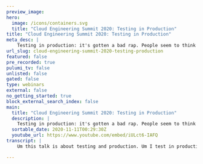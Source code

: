 ```yaml
---
preview_image:
hero:
  image: /icons/containers.svg
  title: "Cloud Engineering Summit 2020: Testing in Production"
title: "Cloud Engineering Summit 2020: Testing in Production"
meta_desc: |
    Testing in production: it's gotten a bad rap. People seem to think it's all about irresponsible YOLO-ing and taking shortcuts around the sacred pro...
url_slug: cloud-engineering-summit-2020-testing-production
featured: false
pre_recorded: true
pulumi_tv: false
unlisted: false
gated: false
type: webinars
external: false
no_getting_started: true
block_external_search_index: false
main:
  title: "Cloud Engineering Summit 2020: Testing in Production"
  description: |
    Testing in production: it's gotten a bad rap. People seem to think it's all about irresponsible YOLO-ing and taking shortcuts around the sacred processes that you rely on to catch bugs in staging, before they make it to prod. Nice theory: completely wrong. Staging areas and controlled environments will never turn up the interesting bugs: that takes real data, real workloads, real concurrency and real chaos. In other words: production.  But it gets worse! Staging isn't harmless; it's a black hole for limited engineering cycles. By sinking time there you starve yourself of the cycles you should be using engineering tooling and guard rails for production.  Production is quite literally the only environment that matters, so every moment you spend working anywhere else is time spent absorbing the wrong instincts, running the wrong workflows, and gaining more false confidence in your code. Only production is production, and the only way to gain confidence in your code is to bake it in production over time and a range of workloads. So let's talk about how to do this responsibly -- without impacting your users — using tools ranging from capture/replay to canaries, production load testing to chaos engineering, and the instrumentation-based observability that must brace and validate every effort if you plan to sleep well at night.
  sortable_date: 2020-11-11T00:29:30Z
  youtube_url: https://www.youtube.com/embed/iULct6-IAFQ
transcript: |
    Um this talk is about testing and production. Um I test in production. So do you, everyone does it, everyone does it um whether they admit it or not. And I actually feel like the problem is not that we do it. It's not that we test in production as a problem. It's the fact that we're too ashamed to admit it, which prevents us from naming what we're doing, identifying it um and improving upon it. Um Things that happen in the dark don't tend to improve. My name is Charity Majors. I am an operations engineer by trade. I am the co-founder of honey. Um The world's first observable tool. Um I have spent a career of being the first infrastructure engineer who comes into a small team of software engineers and helps them grow up. I really enjoy doing that. Uh I do a lot of databases stuff. I wrote the Database Reliability engineering book with Lane and uh list Functions and I have the observable book coming out for o'reilly in the next few months. Prerelease copies are available now. Um And you can tell that I'm from apps because this is how I feel about software. The only good diff is a red, red diff testing and production has really gotten a bad rap. Um I mostly blame this dude. Uh I feel like it's, it's a funny meme, it, it, of course it is. I used to have this poster on my wall. It's hilarious. I don't always test my code, but when I do, I test in production, that's fantastic. Um But there's like, there's implicit dichotomy there where it's like this false implication that testing in production somehow implies that you don't test in any other ways. Um In fact, you can do both and, and you must do both and, and I would argue that testing and production is no less important than unit tests, integration tests. All that jazz. In fact, if I had to choose only one and I do not, let's make that perfectly clear. I do live in a world where I can have both. If I had to choose only one, I would go with the ability to test in production because it is the one that is most embedded and grounded in reality. Uh If I could only have unit tests and integration tests and had no ability to look at my software while I was running, uh I would be worse off than if I could not do unit integration tests. Um But I had full access to a range of rich production testing and stuff. Um But like the, the idea that you can only have one or the other or, or that, you know, good engineers do one or the other is, is wrong, is misleading and it makes energy, it makes people waste energy in the wrong places. Um But like given that we all do it and given that like officially like any time that anyone ships any change, um that change is a test, right? There's a unit there of irreducible complexity made up of that unique and non repeatable intersection of artifact, deploy process, you know, environment system state, everyone does. If you have production, you test in production. So what's the big deal, right? What's what's all this fear and fuss about? Well, when you say test in production, they tend to hear this, you know, they hear cowboy coding, they hear people logging in just getting a root shell in the database and like hand editing the table schema, right? They hear you not giving a shit about your users and to be clear, those things are really bad. It's fine for knees to jerk a little bit over that testing and production, like any powerful thing like can be done really badly um really easily uh pretty much anything you do in production. I could fall under this category. Um I, I would, I I would actually argue that the ability to successfully and safely test in production requires a significant amount of architectural and automation and sophistication. Um firm understanding of the best practices um the ability to, to design systems and tweak them from the ground up to let themselves well, to this form of testing, it's not like you just flip a switch one day or you just buy a tool and suddenly you're testing and prediction. Well, no, that sounds really scary and that is not possible. Um Some caution is wise. Uh And it's also true that in some ways you must be this high to ride this ride, you know, like Sam Newman who famously or Martin Valley who said that about micro services, uh you must have mastered the fundamentals in order to move on to the advanced concepts. Um You must have mastered unit tests and integration tests to be able to move on to actually running, you know, continuous 20% load tests in production on the same hardware as your production services. Um You need to have a really strong background in operations. I I think in order to both build the systems that can do this, to do it successfully, to know how to use them. And then to pass on that knowledge throughout your, your your internal tribe, you know, like each one, each one of our systems is this really complex, wonderful, beautiful little snowflake, right? It's, it is an intrinsically unique complex socio technical system. And what that means is you and I can learn broad principles from each other. We can tell specific stories, but the interpretation of those stories and the application of those techniques is to be left up to, you know, the hearer, the recipient because your system is not my system. I don't know what's best for your system. You don't know what's best for my system. Um So a fair dash of humility is often required too because, you know, we, we can tell you what the rules are all day long, but rules are made to be broken. So and again, it is never a substitute for preproduction testing. You can have both. I always test my code and then I test it to get in production. This, this is the man we need in our life. This I, I started getting, talked about, you know, testing and production uh three or four years ago, mostly I'll be perfectly honest because it made people lose their shit. And I found that hilarious. Um uh it, it seems to push people's buttons a little bit less these days, which is probably good, but it also makes it less fun anyway. Uh I don't think that this is just a fun argument over a provocative phrase though. I think that it is really kind of a struggle for the soul of our industry. And while there is no question in my mind that my side will win, there's quite a lot of variance in like how quickly we can win. How decisively how many engineer, you know out there today, like so many engineers are, are burning themselves out. They're, they're giving their all, they're, you know, they're going through the fire, they're going through hell. And it's not necessary. A lot of it is not necessary. And that's what wakes me up every day is, is the, just this burning anger at how much of our lives, how much of my life was wasted on bullshit that I didn't need to do that. A computer should have been doing or that, you know, this profession can be very inhumane at times. I love it. I can't. People always ask, what would you be doing in tech if you weren't tech? I'm like, I don't fucking know, like obviously I'd be in tech. I was born to be in tech. Um But we need to make it more humane. We need better tools and production itself in general, I think needs a bit of a rebrand. Uh uh You know, we, and we, we were so terrified, you know, of our monoliths going down and any time a bad actor showed up that we became very non welcoming, shall we say? Uh very like stand back my turf, I'll cut you if you tear a step on it. So we've got some, we've got some ground to make up there as well. Um I really feel like we should try to make production less of a glass castle, right? And make it a little bit more of a adult playground, something like that. Software has some pretty big problems. Um I assume you all are familiar with the door reports and, and with accelerate. Um We get the canonical four questions. How often do you deploy? How long they take your code? You go, go live. How many of your deploys fail? How does it take to recover? I would add 1/5. I think every team should be tracking these five, the fifth being. How often are you paged outside of work hours? I think every manager should be graphing these, you should be looking at these at least weekly to, to see if you're headed in the right direction, in the wrong direction. Um And if you haven't read accelerate, I assume all of you have, you seem like smart people, I can't see you but you see like smart people. Uh but like the key finding from accelerate was just that, you know, uh these, these first four metrics could tell you how, how high performing a team you are or roughly for most people. Um And furthermore, you can become a more high performing team by juicing those metrics by, by teaching to the test right by like by making it so that, you know, your deploys go out much more quickly after your code was written, making it so that they, you know, blah, blah, blah. Um I'm gonna skip past the rest of that in order to just show you my, the, the main thing I wanna focus on which is just that there's a big gap between like the quote unquote elite teams and the rest of us. Um And it's getting bigger. Um And if you look at those numbers like deployment time on demand, multiple deploys per day for elite once per week to once per month, from low to medium, that's a lot of wasted hours. That's a lot of time. Some engineers are spending, not doing anything interesting or new, not focusing on learning new skills, not doing anything to move the business forward. They're just fighting against the tyranny of their own internal systems. All, almost all of it is preproduction, spoiler alert. Um It's big and it's getting bigger and we waste a lot of time. This is the Stripe developer report. I recommend spending a few minutes of this if you really want to be shocked, sober or, or whatever the equivalent is for you. We waste so much time on, on stuff that doesn't move the business forward that doesn't move, that doesn't make you learn anything new. It doesn't make you create anything interesting. It's just simply doing the work that you have to do in order to get to the work that you want to do. It's reproducing bugs, errors, figuring out what to do, doing the wrong thing because you couldn't see what you were doing. Having to redo it all dealing with technical debt, orienting yourself in time and space, figuring out what the last people to work on this code base were doing. Um you know, the glasses metaphor comes into play big time here. Like if you can't see where you're going, when you drive down the road, you don't drive very fast, right? When you've, when you've, when you've got full visibility, yeah, you can sit back and cruise. Your feedback loop is gonna be long and lossy and you're gonna spend more time just studying yourself and looking for, you know, evidence that you're still on the right path than actually doing the work. What's messed up is that we think this is normal, that we think that this is just the way it is. If you've got a job doing software, it's not normal and it's not inevitable. And basically the, the whole theme of this talk that what I want to talk about is just how do we get there because, you know, it, there's this enormous shift underway, test, testing and production is, is part of it and we're gonna talk about that a bit, but it's not all of it by any means. And, you know, the delta that you see and the, the elite teams that are just ballooning and reaching escape velocity. These are the teams that are leaning in and adopting all of these new best practices and tools around production. Um These are the, these are the teams that are abandoning all the wasteland of crap that, you know, yeah, we'll get, we'll get to that final takeaway from the stripe report, 42% 42% of the average engineers have the average engineers not even like that. There are people who are way worth it. Half your day, half your week, half your life goes to bullshit. I think we can do better. Um And for individuals like it really pays off to be a high performing team. I I th this is not a question of how good are you as an engineer? That's not the difference between high performing teams and like elite 1000% guarantee. It's not because I've been on the both sides of that. It's about the team, it's about the context of the team. It's about, you know, the hoops that you have to jump through in order to get a pull request accepted. It's about the strength of your C I CD pipeline. How automated it is, how good you have automated error checking, like all the stuff that enables you to move quickly with confidence, that's what makes you a good engineer, right? It's not, it's not that you get to become an an, an elite team by being the best engineer. You get to become an elite engineer by finding one of the best teams and joining it. And what are those elite teams doing? They're investing in production observ ability, instrumentation, picking up the pace shrinking the time to deploy, you know, educating themselves, making sure that every person on the team is production, literate is production capable, can follow, can sit here, you know, writing code knowing what they're building. They've got, you know, that original intent up in their head. It's beautiful and then they hit, they save their code, right? They merge it to, to Maine, they stand up and stretch a couple of minutes later it's in production and they go look at it using the same eyes that they just used to write the code. They go and they look at it through the lens of the instrumentation that they just wrote. Ask themselves, how am I going to know if this is working when it's in production in a few minutes? And then they go and they look and they ask themselves, how can I know if it's doing what I wanted it to do or not? And you know, what does anything else look weird while I'm here? If you can get a team full of people who can do that, who are trained to do that, who have learned to associate dopamine hits with doing that. Um You're going to be doing well by the way, the Honeycomb team um are do and metrics are about an order of magnitude better than that of the elite performers in this bubble. And we did not go out and hire all of the best engineers. We hired good engineers who were good at communication, who were, who like learning new things, who were collaborative and who wanted to pick up this crazy shit. We were trying to sell people on, you know, observ. And now there's some of the best engineers in the world. It didn't start out that way. That's because that's not the direction that, that causal loop goes. If you're on a shitty team, never mind. This is not my excuse to tell everybody to quit their jobs. That's a different topic anyway. Um, there are a few different ways though to talk and think about running in production. There's more than one way when, when I, when I say, you know, get your shit into production, I don't mean make sure everybody sees it immediately after you write it because you're right. That would be stupid. Um There are three ways and I grabbed this from one of Cindy. Cindy's great articles and testing and production because I really liked it and it really maps to the way I've always thought about it, which is, um, oh, and she grabbed, of course from this, some great articles on the dearly departed. Tur Turbine Labs had some great writing about releases. Um So for deploys, here's how they, here's, here's how they defined it. It is the process for installing the new version of your services code and production infrastructure. No, that's not like for reimaging all of your, all of your, you know, everything, everything from scratch. It's your business logic, right? Your code that you're actively developing, um, deployment doesn't have to expose customers to a new version of your service, right? And it probably shouldn't, nevertheless, you're getting that code into production, right? That counts, it totally counts. Um One thing this does very nicely is it minimizes it possibly even entirely eliminates the need to maintain separate DEV test and taking environments um which is then invariably become dependencies that need to be kept in sync with production, which takes up half your engineering time. And is Ila um it also applies a certain like design pressure on engineers to decouple their services in a manner so that the failure of a test run and production on a given instance of a service does not lead to like cascading failures or user impacting failures of other services, right? Um Designing data models and database schemes to be like non ident requests, right? Especially rights um baking all this stuff into your, into your, your tooling and in the way you, you write code is, is it is it is life changing. Um And then there's uh what they had to say about release releases. And often people say deploys when they mean releases and they say releases when they mean deploys less often. But um if you've been around the block a few times and seen some so we get just like deployed a few times. Um You probably have some scars from it, which are legitimate. I would never take that wisdom away from you. Um The ability to like safely release code is one thing. But then the ability to in a, in a, in a controlled manner, like expose like increasing waves of people to it is a different issue and things that come into, into play here would be feature flags, um would be like canary groups, um you know, rolling groups of users. Um and you need to worry about this, both of the front end sake. You know, the UIUX, maybe you want to like start with a canary group that you selected because they're friends of friends and family or, you know, they're internal users or something you want to deploy to them first, see if anybody knows it's anything, then you wanna like roll it out to other users. Um There's also a version of the story though that you need for the back end because, you know, say you're deploying a change that, you know, is gonna be hitting the cashing layer a little bit harder. Um It's not enough to just do a canary of, you know, 10% of your hosts and then like deploy the rest. It's not even enough to like deploy slowly up to 50 then turn the rest, right? No, it's actually that last 10 2030% where you're most likely to encounter any. So, shall we say edge cases? Right. So we're just getting a lot of different kinds of controls here. This has been being referred to um by um Monk chips and others as progressive deployment and it was really itching for our name. So I'm delighted to see that it has acquired one and then there's post release, these are often called experiments and I will not lie. I have uh done a string substitute from test and production to run some experiments more than once to get a buy in from other teams or higher ups. Um And the thing you remember, like after you've shipped your code is that it's broken, it's already broken, it's broken whether you know it is or not, right? Like your distribution system exists in a continuous state of partial partial de degradation. And that's the best case scenario. Uh So this is where we get into stuff like, you know, cast engineering fault injection A B tests, you know, all these different kinds of experiments. Um And Cindy had this really great little uh list that I have kind of copied some stuff from here about just like what we're talking about. So there's a wide range of risk profiles here, right? A a wide range of types of tests. And you can see right, how, how by confining yourself to, you know, everything that happens before you hit merge. Look at this incredibly rich world of powerful tools that you are starving yourself up for. You know, there are so many things you are never going to encounter in staging. You just won't like even the gold standard is what we are, you know, and I will, I will point out that the closer you get to laying bits down in disk, the more paranoid you should be and the more preproduction testing you should do. So, for example, any time you've got a database major version upgrade, you bet your ass, I'm gonna do some offline testing. Um In fact, I have written this particular piece of software not once, not twice but three times um for three different databases for accomplishing major up version upgrade safely where all it does is just sniff 24 hours worth of traffic to the database. Um And then, you know, they've captured it and then it replays it against a snapshot of the database that was taken at the time that you began sniffing the queries and we then just run it all and adjust certain knobs like concurrency and, you know, transactions and number of like, you know, whatever. Um Just to see like is it faster or slower than my old version was for this workload? Nothing else matters for me for my workload, which means that no, like standard off the shelf bench, bench test, benchmark testing tool is ever gonna work, you know, gold. Even if you had that for your entire treated system, it would still not solve the, the Michael Jackson problem where one day Michael Jackson is alive and the next day he's not and you couldn't have predicted it. I I assume you need to not kill Michael Jackson. You could have predicted it. You probably shouldn't try. Like this is where you start to just see like the, the wisdom and just giving up control. Right? Is very Zen. It's very Buddhist. It's also just what you do when you're exhausted from trying. Just like I give up, I can't predict what's going to happen. I officially quit trying. That is, um, and I will just learn to get better at handling whatever the hell does happen, right? Um And therefore, you know, from all that, we got micro services. So you could say it's a blessing. I don't know. Um OK, you know the answer, you should experiment and then you can under controlled expe uh conditions. Um This was Sidney's super cute graphic and I found like the Twitter thread and I was referring to this as like the fourth trimester, which is this term from, you know, evolutionary biology about how human babies are born so weak and helpless and dumb and they just stand there squaw all the time and breaking constantly and they've got all these terrible failure conditions. And so I just got to run around like picking up after them all the time. They grow, they slowly like stand on their own 2 ft and that's your, that's your code is what I'm saying. Your coat is like a newly newborn baby that's shitting itself all the time and needs to run around after it cleaning it up, it would be incredibly rude for you as a new code parrot to just go, ok, have fun. I'll be back with another code baby in you know, a week like that's not cool. They didn't consent to that. You take care of your own code baby until your code baby can sleep through the night and wipe its own ass. I that should have just been the talk right there. That's enough. Um Nevertheless, so that time, so let's talk about some things that people say about staging that drive me bat shit. Um Naive staging questions. Why test in production when you could just be testing and staging? Shouldn't you always like default on the side of adding more confidence by testing and staging though? Isn't that just the mature responsible same thing to do or my favorite? We prefer to find our bugs and staging, not production. OK. Oh grasshoppers, this is like the I I call it the the more sta staging is always better slash safe for bias. Um And it seems to rain unquestioned but very stupid. Sorry. That's not very nice. Um unexamined people live in the unexamined life over there. In fact, anyone who's spent any time at all with staging moments knows that um you can decrease confidence by running it in more staging environments just as well as you can add confidence because very of very of let me, let me emphasize very, very, very very often something will break it, break in production and will not break in staging and just as equally likely things will not break in production and will break in staging. And you can choose to spend the rest of your life chasing down differences between the two environments and realizing every time that it was, oh, the instance type? Oh, it's the network. Oh, it's the fact that I can think file is different. Oh, it's the environment. Oh, it's I ask you to ask yourself, was any of that? Moving the business forward? Yeah. No, no. Uh Another claim that I find naive and laughable is we keep staging and sync with production. It is a representative environment. That's why we taste test and staging so that we can be sure to which I would say no staging is far more incompetent with your laptop than it does with production. Um And if you're a fan of mythical creatures, maybe that explains your devotion to the environments. Staging facts of life, non prod environments will never look fail or behave just like p prod. Each additional environment will surface as many novel bugs as production does and you will have to repro on all of them. Uh The best way to find, assuming what you care about is bugs in production. The best way to find those bugs. The only way to find most of those bugs is to consistently practice observ ability driven development and let slash allow slash force slash, you know, two sides of the same, same coin allow developers to own their software all the way out to watching users run it in production. Nothing to do with stadium performance. But ultimately, you're gonna find most production bugs in production and, and, and here's the thing, I'm not saying staging is worthless. I'm not saying that at all. I'm not, I, I'm not trying to get you to stop using staging. I'm not, I think it has some really valid use cases. What burns me is when I see production get the leftovers, when I see engineers slogging away for days and weeks trying to get these environments to match up, trying to figure out the differences in the environment, trying to bring up another stage environment trying to bring up I should you not a staging cluster for each developer, the quantity the the hundreds of years of developer energy that have gotten into these, these stupid things over my life baffles like bottles the environment, the the imagination and but then like we come down to like building some guard rails into production, building some better tools for production, getting some sweet, sweet software engineering energy to like really tend to production, to shrink that sea, to fulfill the promise of continuous delivery. And it's like, oh no, we don't have the time. Oops, that's not gonna fit into our sprints. That's not one of our goals that we've, we've spent all this time we have lost at gambling the dice on saving. So we've got nothing left to put in our, in our savings account in production. All I'm asking is that you reverse the order of importance. All I'm asking is that you start taking production seriously, that you start putting it first, that you ask yourself, how can we give our engineers what they need to really understand what their code is doing while users are interacting with it in production? What do you need? What kind of visibility do you need? What kind of observ ability do you need? What kind of instrumentation must you do? What kind of tooling must you adopt? What kind of shiny young upstart startup name named after, sorry, I'm doing that really badly, whatever, you know, just like know what you want, have ideas, try them being unafraid to fail, be unafraid to sink that kind of devotion into production. He and feel that it is yours. You know, I feel like sometimes software years haven't really yet made, made the lead to like embodying that personal identification with it being done well, right? Because it's his job, you know, and I actually care less about you actually getting paid and woken up to. So for years and I care more about you feeling that ownership and that concern in your gut. It needs to be your baby, your squalling naked baby on the floor because it is, it's your baby where was I right? Production. Um All I'm asking is that you give the crumbs to staging because if confidence is what you're looking for, production is how you get it. And I just ranted through the entire like second half of that. Like, OK, you have, you are constrained. The engineering cycles is the scarcest resource in your firm. I know it's my scarcest resource too. Um And it can feel galling to spend lots of developer cycles on what feels a little like Nav navel gazing. But it's not, it is an investment account and the glorious inner first National Bank of Technical debt um going faster is safer, right? That's what we learned. So also like Katie mccaffrey gave this great talk of papers we love, there's like there um where she showed that you can catch 80% of the bugs with 20% of the effort and you should, where you're gonna catch him, use your energy and staging. I started writing something here and I realized it was almost a haiku so that I needed into a Haiku staging. It is awful. Um a brief note on observably because the shift from, you know, these tightly controlled staging environments to um you know, the more loosy goosey, you know, production. Also, I I it it, it tracks our ours industry's shift from monitoring to observ ability, which is the direct consequence of our shift from known unknowns to unknown unknowns, right? Um Once our architecture our infrastructure stops looking like that lamp stack on the left and starts looking more like that national electrical grid on the right. Um You're inviting so much chaos to live in your house that you just have to cede control, like you just have to just keep your sanity, right? You just have to go. All right. It's yours. Um It's a, it's a simple function of complexity. Um But that means you need real observ ability, right? To do it. And just like chaos engineering is a form of testing and production. I've been saying for ages like if you don't have observable, all you have is chaos and not the engineering part, just the chaos. The reason that you need observably with these very specific and and I'm trying to be very specific because it's not about this vendor, that vendor that too, it's about can it do the job? And if you can't break down by high cardinality dimensions, if you can have high dimensionality, what you can't do to a level is compare um this test that I just did this experiment that I just ran this cast, they just injected with the baseline, right? You have to be able to compare those exact exact rows with the baseline rows and see exactly what is different. And all of the things are 50 different things different about these errors than, than the base side. I need to know that is one thing different. I need to know that these are the things that will get you that it is life changing. It is a great leap forward. It, it is, it, it is what allows software engineers to speak to systems, the language that they understand the language that they speak all day long, that the language of variables and function names and api end points. You can't expect software engineers to like translate to low level systems and you know, this not, you know, all the stuff in the slash pro and everything. Well, software engineers can't and they shouldn't have to, they shouldn't be able to integrate, interact with their code at the level of observ to be able to ask the simple questions. I just injected this test. What happened? Right. High cardinality is not a nice to have, you must be able to break down by like one in a million things and then break down. Yeah. Right. OK. So you get the picture I've written more about this. Uh I just want to emphasize if you try to do this with a monitoring tool, you will be sad, you will not get the intended effects. So because because because again, you'll just be firing off very sophisticated tests and then driving down the road with the blindfold on because you can't see what he's doing. All right, I made my coin wrapping up testing and production. Why I think you should care about this. Um This is just 11 you know, one side of the elephant, you know, the industry ride shift is is is like the center of gravity, gravity is swinging towards production for everyone. Um It's hard to get right. It is advanced, it is not as easy as running a lamp stack was absolutely will not argue with you there. I will also not argue with you about, you know, you can't just drop things, things on people. It has to be a process, you have to do it step by step, you have to have consent, you have to have buy in, you have to have excitement, you have to have results. But if you can get here, it's so much better for everyone. Like the competitive advantage of being able to move this quickly to, to not have to retrace ground over and over, going back to like fixing bugs and like, you know, redoing work and like refactoring. So, you know, it makes all the difference and it's hard to explain until people have seen it. And so I'm just gonna assume that I made my point and, and move on. Um If you're on a team that you do not, that is not high performing as you know, uh uh according to the door metrics, not according to me, um I would be antsy if I was you, I would be trying to get out of there and find a place that um could bring me up to a higher level because that's how that shit works. I'm sorry, I keep trying to, um do you treat your deploys like the mission critical product that they are? This is another really important thing. Deploy code is production code just like every feature that you write. Every manager should watch your metrics, you accountable. Every software engineer should be on call. That's my personal belief. There are ways to accomplish uh ownership and, you know, responsibility without, without that necessarily they're not as good or like the whole, the whole play is to hook up really tight. Um, feedback loops that are not lossy. Right? So, the people who have the power and the context and the ability to change something are the people who get the alerts and they make the changes just like that and everybody's happy, right? Not, it takes months and gets baked into being the new normal. Um, this is table steaks like, uh, if you don't like this, um, if you're a software engineer don't go work on a 24 7 available service. Easy. Plenty of those. Um, it's also a question of, of, of training, bringing everyone along, right? You don't just drop them in the deep end and go so long. Suckers, right? Just everyone who has commit privileges should know what normal looks like. Uh If you're only looking at your, your metrics and your telemetry when things are bad, you don't know what normal looks like. Everyone should know how to deploy, how to get to a known good state, how to, you know, do this in a controlled way so that you have fine grain, you know, knobs around canaries should know how to debug in production. Should know how to share this knowledge with their coworkers. If you must have stage environments, are you monitoring them? Why do people sink so much time into these environments when they can't even tell if it's OK. Yeah, here's your, you wanna get better at this. This is how to have a, a high performing team, an elite performing team. These are all a good use of, of your time for almost every definition of to collective view. And tonight we get survive. Thank you.

---
```

